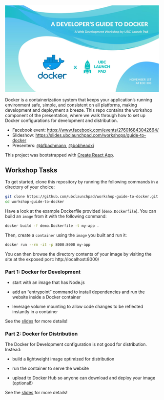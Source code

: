 [![Banner](.static/banner.jpg)](#)

Docker is a containerization system that keeps your application’s running
environment safe, simple, and consistent on all platforms, making development
and deployment a breeze. This repo contains the workshop component of the
presentation, where we walk through how to set up Docker configurations for
development and distribution.

- Facebook event: https://www.facebook.com/events/276016843042664/ 
- Slideshow: https://slides.ubclaunchpad.com/workshops/guide-to-docker
- Presenters: [@bfbachmann](https://github.com/bfbachmann), [@bobheadxi](https://github.com/bobheadxi)

This project was bootstrapped with [Create React App](https://github.com/facebook/create-react-app).

## Workshop Tasks

To get started, clone this repository by running the following commands in a
directory of your choice:

```sh
git clone https://github.com/ubclaunchpad/workshop-guide-to-docker.git
cd workshop-guide-to-docker
```

Have a look at the example Dockerfile provided (`demo.Dockerfile`). You can
build an `image` from it with the following command:

```sh
docker build -f demo.Dockerfile -t my-app .
```

Then, create a `container` using the `image` you built and run it:

```sh
docker run --rm -it -p 8000:8000 my-app
```

You can then browse the directory contents of your image by visiting the site
at the exposed port: http://localhost:8000/

### Part 1: Docker for Development

- start with an image that has Node.js 

- add an “entrypoint” command to install dependencies and run the website inside a Docker container

- leverage volume mounting to allow code changes to be reflected instantly in a container

See the [slides](https://slides.ubclaunchpad.com/workshops/guide-to-docker) for more details!

### Part 2: Docker for Distribution

The Docker for Development configuration is not good for distribution. Instead:

- build a lightweight image optimized for distribution

- run the container to serve the website

- upload to Docker Hub so anyone can download and deploy your image (optional!)

See the [slides](https://slides.ubclaunchpad.com/workshops/guide-to-docker) for more details!
